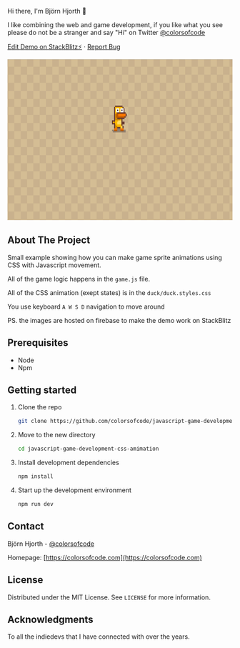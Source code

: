 Hi there, I'm Björn Hjorth 👋

I like combining the web and game development, if you like what you see please do not be a stranger and say "Hi" on Twitter [@colorsofcode](https://twitter.com/colorsofcode)


<a href="https://stackblitz.com/edit/javascript-game-development-css-animation">Edit Demo on StackBlitz⚡️</a>
·
<a href="https://github.com/colorsofcode/javascript-game-development-css-amimation/issues">Report Bug</a>

<div align="center">
   <img src="./art/duck-running-around.gif" alt="Logo" width="640" height="360">
</div>


<!-- ABOUT -->
## About The Project

Small example showing how you can make game sprite animations using CSS with Javascript movement.

All of the game logic happens in the `game.js` file.

All of the CSS animation (exept states) is in the `duck/duck.styles.css`

You use keyboard `A W S D` navigation to move around 

PS. the images are hosted on firebase to make the demo work on StackBlitz

<!-- PREREQUISITES -->
## Prerequisites

* Node
* Npm

<!-- STARTING -->
## Getting started 

1. Clone the repo
   ```sh
   git clone https://github.com/colorsofcode/javascript-game-development-css-amimation.git
   ```
2. Move to the new directory
    ```sh
    cd javascript-game-development-css-amimation
    ```
3. Install development dependencies
   ```sh
   npm install
   ```
4. Start up the development environment
   ```sh
   npm run dev   
   
<!-- CONTACT -->
## Contact

Björn Hjorth - [@colorsofcode](https://twitter.com/colorsofcode)

Homepage: [https://colorsofcode.com](https://colorsofcode.com)

<!-- LICENSE -->
## License

Distributed under the MIT License. See `LICENSE` for more information.

<!-- ACKKNOWLEDGE -->
## Acknowledgments

To all the indiedevs that I have connected with over the years.
